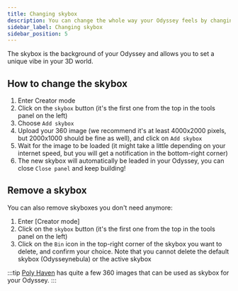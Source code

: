 ```yaml
---
title: Changing skybox
description: You can change the whole way your Odyssey feels by changing the skybox (the background in which your Odyssey is wrapped). This article expains how to change the background of your Odyssey.
sidebar_label: Changing skybox
sidebar_position: 5
---
```


The skybox is the background of your Odyssey and allows you to set a unique vibe in your 3D world.

## How to change the skybox

1. Enter Creator mode
2. Click on the `skybox` button (it's the first one from the top in the tools panel on the left)
3. Choose `Add skybox`
4. Upload your 360 image (we recommend it's at least 4000x2000 pixels, but 2000x1000 should be fine as well), and click on `Add skybox`
5. Wait for the image to be loaded (it might take a little depending on your internet speed, but you will get a notification in the bottom-right corner)
6. The new skybox will automatically be leaded in your Odyssey, you can close `Close panel` and keep building!

## Remove a skybox

You can also remove skyboxes you don't need anymore:

1. Enter [Creator mode]
2. Click on the `skybox` button (it's the first one from the top in the tools panel on the left)
3. Click on the `Bin` icon in the top-right corner of the skybox you want to delete, and confirm your choice. Note that you cannot delete the default skybox (Odysseynebula) or the active skybox

:::tip
[Poly Haven](https://polyhaven.com/hdris) has quite a few 360 images that can be used as skybox for your Odyssey.
:::